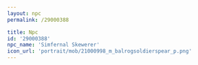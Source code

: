 ```yaml
---
layout: npc
permalink: /29000388

title: Npc
id: '29000388'
npc_name: 'Simfernal Skewerer'
icon_url: 'portrait/mob/21000998_m_balrogsoldierspear_p.png'
---
```

